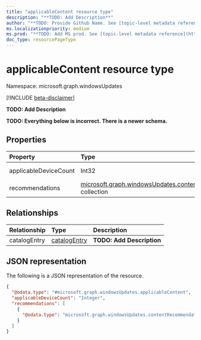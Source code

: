 ```yaml
---
title: "applicableContent resource type"
description: "**TODO: Add Description**"
author: "**TODO: Provide Github Name. See [topic-level metadata reference](https://aka.ms/msgo?pagePath=Document-APIs/Guidelines/Metadata)**"
ms.localizationpriority: medium
ms.prod: "**TODO: Add MS prod. See [topic-level metadata reference](https://aka.ms/msgo?pagePath=Document-APIs/Guidelines/Metadata)**"
doc_type: resourcePageType
---
```


# applicableContent resource type

Namespace: microsoft.graph.windowsUpdates

[!INCLUDE [beta-disclaimer](../../includes/beta-disclaimer.md)]

**TODO: Add Description**

**TODO: Everything below is incorrect. There is a newer schema.**

## Properties
|Property|Type|Description|
|:---|:---|:---|
|applicableDeviceCount|Int32|**TODO: Add Description**|
|recommendations|[microsoft.graph.windowsUpdates.contentRecommendation](../resources/windowsupdates-contentrecommendation.md) collection|**TODO: Add Description**|

## Relationships
|Relationship|Type|Description|
|:---|:---|:---|
|catalogEntry|[catalogEntry](../resources/windowsupdates-catalogentry.md)|**TODO: Add Description**|

## JSON representation
The following is a JSON representation of the resource.
<!-- {
  "blockType": "resource",
  "@odata.type": "microsoft.graph.windowsUpdates.applicableContent"
}
-->
``` json
{
  "@odata.type": "#microsoft.graph.windowsUpdates.applicableContent",
  "applicableDeviceCount": "Integer",
  "recommendations": [
    {
      "@odata.type": "microsoft.graph.windowsUpdates.contentRecommendation"
    }
  ]
}
```

